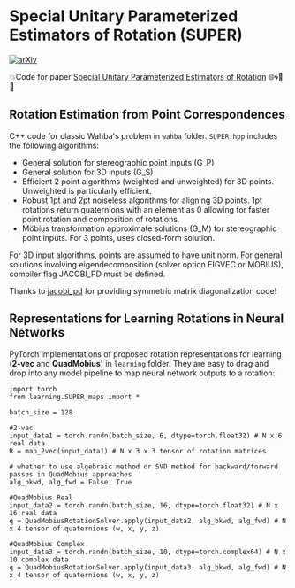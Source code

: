 # Special Unitary Parameterized Estimators of Rotation (SUPER)
[![arXiv](https://img.shields.io/badge/arXiv-2411.13109-b31b1b.svg)](https://arxiv.org/abs/2411.13109)

💥Code for paper [Special Unitary Parameterized Estimators of Rotation](https://arxiv.org/abs/2411.13109) 🌐🌀🔢🧠

## Rotation Estimation from Point Correspondences
C++ code for classic Wahba's problem in `wahba` folder. `SUPER.hpp` includes the following algorithms:
-  General solution for stereographic point inputs (G_P)
-  General solution for 3D inputs (G_S)
-  Efficient 2 point algorithms (weighted and unweighted) for 3D points. Unweighted is particularly efficient.
-  Robust 1pt and 2pt noiseless algorithms for aligning 3D points. 1pt rotations return quaternions with an element as 0 allowing for faster point rotation and composition of rotations.
-  Möbius transformation approximate solutions (G_M) for stereographic point inputs. For 3 points, uses closed-form solution.

For 3D input algorithms, points are assumed to have unit norm. For general solutions involving eigendecomposition (solver option EIGVEC or MOBIUS), compiler flag JACOBI_PD must be defined.

Thanks to [jacobi_pd](https://github.com/jewettaij/jacobi_pd) for providing symmetric matrix diagonalization code!

## Representations for Learning Rotations in Neural Networks
PyTorch implementations of proposed rotation representations for learning (**2-vec** and **QuadMobius**) in `learning` folder. They are easy to drag and drop into any model pipeline to map neural network outputs to a rotation:
```
import torch
from learning.SUPER_maps import *

batch_size = 128

#2-vec
input_data1 = torch.randn(batch_size, 6, dtype=torch.float32) # N x 6 real data
R = map_2vec(input_data1) # N x 3 x 3 tensor of rotation matrices

# whether to use algebraic method or SVD method for backward/forward passes in QuadMobius approaches
alg_bkwd, alg_fwd = False, True

#QuadMobius Real
input_data2 = torch.randn(batch_size, 16, dtype=torch.float32) # N x 16 real data
q = QuadMobiusRotationSolver.apply(input_data2, alg_bkwd, alg_fwd) # N x 4 tensor of quaternions (w, x, y, z)

#QuadMobius Complex
input_data3 = torch.randn(batch_size, 10, dtype=torch.complex64) # N x 10 complex data
q = QuadMobiusRotationSolver.apply(input_data3, alg_bkwd, alg_fwd) # N x 4 tensor of quaternions (w, x, y, z)
```
